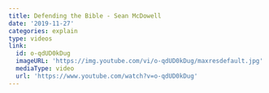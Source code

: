 ```yaml
---
title: Defending the Bible - Sean McDowell
date: '2019-11-27'
categories: explain
type: videos
link:
  id: o-qdUD0kDug
  imageURL: 'https://img.youtube.com/vi/o-qdUD0kDug/maxresdefault.jpg'
  mediaType: video
  url: 'https://www.youtube.com/watch?v=o-qdUD0kDug'
---
```



